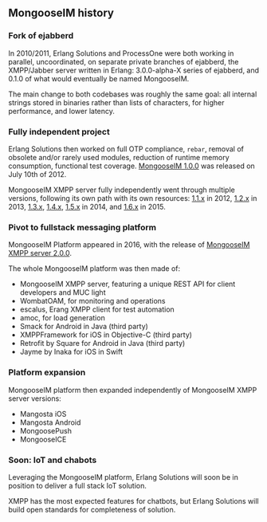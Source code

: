 ## MongooseIM history

### Fork of ejabberd

In 2010/2011, Erlang Solutions and ProcessOne were both working in parallel, uncoordinated, on separate private branches of ejabberd, the XMPP/Jabber server written in Erlang: 3.0.0-alpha-X series of ejabberd, and 0.1.0 of what would eventually be named MongooseIM.

The main change to both codebases was roughly the same goal: all internal strings stored in binaries rather than lists of characters, for higher performance, and lower latency.


### Fully independent project

Erlang Solutions then worked on full OTP compliance, `rebar`, removal of obsolete and/or rarely used modules, reduction of runtime memory consumption, functional test coverage. [MongooseIM 1.0.0](https://github.com/esl/MongooseIM/releases/tag/1.0.0) was released on July 10th of 2012.

MongooseIM XMPP server fully independently went through multiple versions, following its own path with its own resources: [1.1.x](https://github.com/esl/MongooseIM/releases/tag/1.1.0) in 2012, [1.2.x](https://github.com/esl/MongooseIM/releases/tag/1.2.0) in 2013, [1.3.x](https://github.com/esl/MongooseIM/releases/tag/1.3.0), [1.4.x](https://github.com/esl/MongooseIM/releases/tag/1.4.0),  [1.5.x](https://github.com/esl/MongooseIM/releases/tag/1.5.0) in 2014, and [1.6.x](https://github.com/esl/MongooseIM/releases/tag/1.6.0) in 2015.


### Pivot to fullstack messaging platform

MongooseIM Platform appeared in 2016, with the release of [MongooseIM XMPP server 2.0.0](https://github.com/esl/MongooseIM/releases/tag/2.0.0).

The whole MongooseIM platform was then made of:
* MongooseIM XMPP server, featuring a unique REST API for client developers and MUC light
* WombatOAM, for monitoring and operations
* escalus, Erang XMPP client for test automation
* amoc, for load generation
* Smack for Android in Java (third party)
* XMPPFramework for iOS in Objective-C (third party)
* Retrofit by Square for Android in Java (third party)
* Jayme by Inaka for iOS in Swift


### Platform expansion

MongooseIM platform then expanded independently of MongooseIM XMPP server versions:
* Mangosta iOS
* Mangosta Android
* MongoosePush
* MongooseICE


### Soon: IoT and chabots

Leveraging the MongooseIM platform, Erlang Solutions will soon be in position to deliver a full stack IoT solution.

XMPP has the most expected features for chatbots, but Erlang Solutions will build open standards for completeness of solution.
